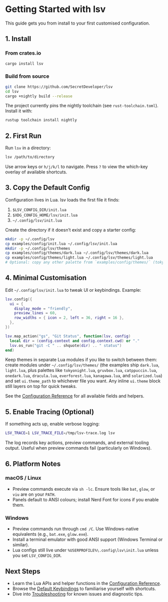 # Getting Started with lsv

This guide gets you from install to your first customised configuration.

## 1. Install

### From crates.io

```bash
cargo install lsv
```

### Build from source

```bash
git clone https://github.com/SecretDeveloper/lsv
cd lsv
cargo +nightly build --release
```

The project currently pins the nightly toolchain (see `rust-toolchain.toml`). Install it with:

```bash
rustup toolchain install nightly
```

## 2. First Run

Run `lsv` in a directory:

```bash
lsv /path/to/directory
```

Use arrow keys or `h/j/k/l` to navigate. Press `?` to view the which-key overlay of available shortcuts.

## 3. Copy the Default Config

Configuration lives in Lua. lsv loads the first file it finds:

1. `$LSV_CONFIG_DIR/init.lua`
2. `$XDG_CONFIG_HOME/lsv/init.lua`
3. `~/.config/lsv/init.lua`

Create the directory if it doesn’t exist and copy a starter config:

```bash
mkdir -p ~/.config/lsv
cp examples/config/init.lua ~/.config/lsv/init.lua
mkdir -p ~/.config/lsv/themes
cp examples/config/themes/dark.lua ~/.config/lsv/themes/dark.lua
cp examples/config/themes/light.lua ~/.config/lsv/themes/light.lua
# Optional: copy any other palette from `examples/config/themes/` (tokyonight, gruvbox, catppuccin, onedark, dracula, everforest, kanagawa, solarized, …).
```

## 4. Minimal Customisation

Edit `~/.config/lsv/init.lua` to tweak UI or keybindings. Example:

```lua
lsv.config({
  ui = {
    display_mode = "friendly",
    preview_lines = 60,
    row_widths = { icon = 2, left = 36, right = 16 },
  },
})

lsv.map_action("gs", "Git Status", function(lsv, config)
  local dir = (config.context and config.context.cwd) or "."
  lsv.os_run("git -C " .. shquote(dir) .. " status")
end)
```

Keep themes in separate Lua modules if you like to switch between them: create modules under `~/.config/lsv/themes/` (the examples ship `dark.lua`, `light.lua`, plus palettes like `tokyonight.lua`, `gruvbox.lua`, `catppuccin.lua`, `onedark.lua`, `dracula.lua`, `everforest.lua`, `kanagawa.lua`, and `solarized.lua`) and set `ui.theme_path` to whichever file you want. Any inline `ui.theme` block still layers on top for quick tweaks.

See the [Configuration Reference](configuration.md) for all available fields and helpers.

## 5. Enable Tracing (Optional)

If something acts up, enable verbose logging:

```bash
LSV_TRACE=1 LSV_TRACE_FILE=/tmp/lsv-trace.log lsv
```

The log records key actions, preview commands, and external tooling output. Useful when preview commands fail (particularly on Windows).

## 6. Platform Notes

### macOS / Linux

- Preview commands execute via `sh -lc`. Ensure tools like `bat`, `glow`, or `viu` are on your `PATH`.
- Panels default to ANSI colours; install Nerd Font for icons if you enable them.

### Windows

- Preview commands run through `cmd /C`. Use Windows-native equivalents (e.g., `bat.exe`, `glow.exe`).
- Install a terminal emulator with good ANSI support (Windows Terminal or similar).
- Lua configs still live under `%USERPROFILE%\.config\lsv\init.lua` unless you set `LSV_CONFIG_DIR`.

## Next Steps

- Learn the Lua APIs and helper functions in the [Configuration Reference](configuration.md).
- Browse the [Default Keybindings](keybindings.md) to familiarise yourself with shortcuts.
- Dive into [Troubleshooting](troubleshooting.md) for known issues and diagnostic tips.

